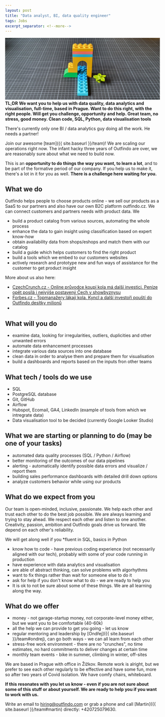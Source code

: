 ```yaml
---
layout: post
title: "Data analyst, BI, data quality engineer"
tags: Jobs
excerpt_separator: <!--more-->
---
```

![Team](/assets/bricks/1.jpg)
<br>
**TL;DR**
**We want you to help us with data quality, data analytics and visualisation, full-time, based in Prague. Want to do this right, with the right people. Will get you challenge, opportunity and help. Great team, no stress, good money. Clean code, SQL, Python, data visualisation tools**
<!--more-->
There's currently only one BI / data analytics guy doing all the work. He needs a partner!

Join our awesome [team]({{ site.baseurl }}/team)! We are scaling our operations right now.
The infant hacky three years of Outfindo are over, we are reasonably sure about what we need to build now.

This is an **opportunity to do things the way you want, to learn a lot**, and to be part of the formative period of our company.
If you help us to make it, there's a lot in it for you as well. **There is a challenge here waiting for you.**

## What we do
Outfindo helps people to choose products online - we sell our products as a SaaS to our partners and also have our own B2C platform outfindo.cz. We can connect customers and partners needs with product data. We
* build a product catalog from various sources, automating the whole process
* enhance the data to gain insight using classification based on expert know-how
* obtain availability data from shops/eshops and match them with our catalog
* build a guide which helps customers to find the right product
* build a tools which we embed to our customers websites
* actively research and prototype new and fun ways of assistance for the customer to get product insight
  
More about us also here:
* [CzechCrunch.cz - Online průvodce koupí kola má další investici. Peníze opět posílá i nejvýše postavený Čech v showbyznysu](https://cc.cz/online-pruvodce-koupi-kola-ma-dalsi-investici-penize-opet-posila-i-nejvyse-postaveny-cech-v-showbyznysu/)
* [Forbes.cz - Topmanažery lákají kola. Kyncl a další investoři pouští do Outfindo desítky milionů](https://forbes.cz/topmanazery-lakaji-kola-kyncl-pousti-do-outfindo-dalsi-miliony-a-inspiruje-ostatni/)
* 
## What will you do
* examine data, looking for irregularities, outliers, duplicities and other unwanted errors
* automate data enhancement processes
* integrate various data sources into one database
* clean data in order to analyse them and prepare them for visualisation
* build a dashboards and reports based on the inputs fron other teams

## What tech / tools do we use
* SQL
* PostgreSQL database
* Git, GitHub
* Airflow
* Hubspot, Ecomail, GA4, LinkedIn (example of tools from which we intregrate data)
* Data visualisation tool to be decided (currently Google Looker Studio)

## What we are starting or planning to do (may be one of your tasks)
* automated data quality processes (SQL / Python / Airflow)
* better monitoring of the outcomes of our data pipelines
* alerting - automatically identify possible data errors and visualize / report them
* building sales performance dashboards with detailed drill down options
* analyze customers behavior while using our products

## What do we expect from you
Our team is open-minded, inclusive, passionate. We help each other and trust each other to do the best job possible.
We are always learning and trying to stay ahead. We respect each other and listen to one another.
Creativity, passion, ambition and Outfindo goals drive us forward. We depend on each other's reliability.

We will get along well if you
*fluent in SQL, basics in Python
* know how to code - have previous coding experience (not necessarily aligned with our tech), probably with some of your code running in production
* have experience with data analytics and visualisation
* are able of abstract thinking, can solve problems with algorhythms
* want to fix things rather than wait for someone else to do it
* ask for help if you don't know what to do - we are ready to help you
* It is ok to not be sure about some of these things. We are all learning along the way.

## What do we offer
* money - not garage-startup money, not corporate-level money either, but we want you to be comfortable (40-60k)
* all the help we can provide to get you going - let us know
* regular mentoring and leadership by [Ondřej]({{ site.baseurl }}/team#ondrej), can go both ways - we can all learn from each other
* stress-free work environment - there are no "crunches", no time estimates, no hard commitments to deliver changes at certain time
* monthly team events - bike in summer, climbing in winter, off-sites

We are based in Prague with office in Žižkov.
Remote work is alright, but we prefer to see each other regularly to be effective and have some fun, more so after two years of Covid isolation.
We have comfy chairs, whiteboard.

**If this resonates with you let us know - even if you are not sure about some of this stuff or about yourself. We are ready to help you if you want to work with us.**

Write an email to [hiring@outfindo.com](mailto:hiring@outfindo.com) or grab a phone and call [Martin]({{ site.baseurl }}/team#martin) directly: +420725079630.
